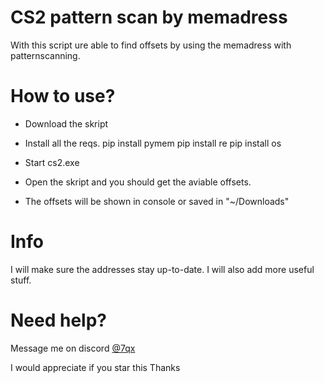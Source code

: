 # CS2 pattern scan  by memadress

With this script ure able to find offsets by using the memadress with patternscanning.

# How to use?
- Download the skript
- Install all the reqs.
  pip install pymem
  pip install re
  pip install os

- Start cs2.exe
- Open the skript and you should get the aviable offsets.
- The offsets will be shown in console or saved in "~/Downloads"

# Info
I will make sure the addresses stay up-to-date.
I will also add more useful stuff.

# Need help?

Message me on discord <a href="https://discord.gg/users/795365125636882442" class="discord-button">@7qx</a>

I would appreciate if you star this Thanks
